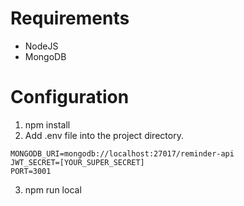 # Requirements  
- NodeJS
- MongoDB

# Configuration
1) npm install
2) Add .env file into the project directory.

```
MONGODB_URI=mongodb://localhost:27017/reminder-api
JWT_SECRET=[YOUR_SUPER_SECRET]
PORT=3001
```

3) npm run local